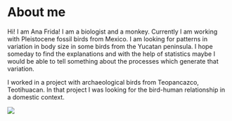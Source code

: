 # About me

Hi! I am Ana Frida!
I am a biologist and a monkey.
Currently I am working with Pleistocene fossil birds from Mexico. I am looking for patterns in variation 
in body size in some birds from the Yucatan peninsula. I hope someday to find the explanations and with the help of statistics maybe I would be able to tell something about the processes which generate that variation.

I worked in a project with archaeological birds from Teopancazco, Teotihuacan. In that project I was looking for the bird-human
relationship in a domestic context.

![](/anafrida-sm.github.io/images/monito.jpg)



